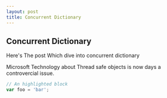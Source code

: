 ```yaml
---
layout: post
title: Concurrent Dictionary
---
```


## Concurrent Dictionary

Here's The post Which dive into concurrent dictionary

Microsoft Technology about Thread safe objects is now days a controvercial issue.

```javascript
// An highlighted block
var foo = 'bar';
```
